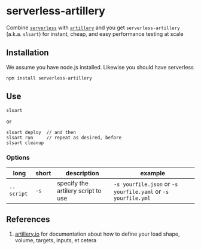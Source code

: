 # serverless-artillery
Combine [`serverless`](serverless.com) with [`artillery`](artillery.io) and you get `serverless-artillery` (a.k.a. `slsart`) for instant, cheap, and easy performance testing at scale

## Installation
We assume you have node.js installed.  Likewise you should have serverless

```
npm install serverless-artillery
```

## Use

`slsart`

or

```
slsart deploy  // and then
slsart run     // repeat as desired, before
slsart cleanup
```

### Options

long | short | description | example
---- | ----- | ----------- | -------
`--script` | `-s` | specify the artilery script to use | `-s yourfile.json` or `-s yourfile.yaml` or `-s yourfile.yml`

## References
1. [artillery.io]() for documentation about how to define your load shape, volume, targets, inputs, et cetera
